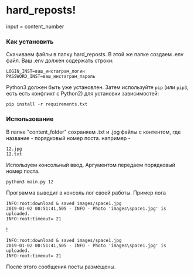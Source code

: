 # hard_reposts!

input = content_number


### Как установить

Скачиваем файлы в папку hard_reposts. В этой же папке создаем .env файл. Ваш .env должен содержать строки:

```
LOGIN_INST=ваш_инстаграм_логин
PASSWORD_INST=ваш_инстаграм_пароль
```

Python3 должен быть уже установлен. 
Затем используйте `pip` (или `pip3`, есть есть конфликт с Python2) для установки зависимостей:
```
pip install -r requirements.txt
```
### Использование
В папке "content_folder" сохраняем .txt и .jpg файлы с контентом, где название - порядковый номер поста.
например -
```
12.jpg
12.txt
```
Используем консольный ввод. Аргументом передаем порядковый номер поста.
```
python3 main.py 12
```
Программа выводит в консоль лог своей работы. Пример лога

 ```
INFO:root:download & saved images/space1.jpg
2019-01-02 00:51:41,505 - INFO - Photo 'images\space1.jpg' is uploaded.
INFO:root:timeout= 21
```

!
```
INFO:root:download & saved images/space1.jpg
2019-01-02 00:51:41,505 - INFO - Photo 'images\space1.jpg' is uploaded.
INFO:root:timeout= 21
```
После этого сообщения посты размещены.
